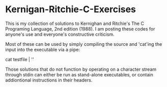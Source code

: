 # Kernigan-Ritchie-C-Exercises

This is my collection of solutions to Kernighan and Ritchie's The C Programing Language, 2nd edition (1988).  I am 
posting these codes for anyone's use and everyone's constructive criticism.

Most of these can be used by simply compiling the source and 'cat'ing the input into the executable via a pipe:

cat testfile | '<executable>'

Those solutions that do not function by operating on a character stream through stdin can either be run as stand-alone 
executables, or contain addiontional instructions in their headers.
